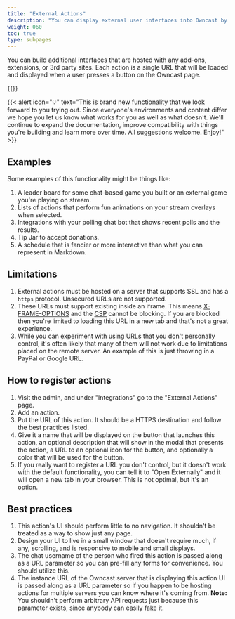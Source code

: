 ```yaml
---
title: "External Actions"
description: "You can display external user interfaces into Owncast by registering external actions."
weight: 060
toc: true
type: subpages
---
```


You can build additional interfaces that are hosted with any add-ons, extensions, or 3rd party sites. Each action is a single URL that will be loaded and displayed when a user presses a button on the Owncast page.

{{<versionsupport feature="External actions" version="0.0.7">}}

{{< alert icon="💡" text="This is brand new functionality that we look forward to you trying out. Since everyone's environments and content differ we hope you let us know what works for you as well as what doesn't. We'll continue to expand the documentation, improve compatibility with things you're building and learn more over time. All suggestions welcome. Enjoy!" >}}

## Examples

Some examples of this functionality might be things like:

1. A leader board for some chat-based game you built or an external game you're playing on stream.
1. Lists of actions that perform fun animations on your stream overlays when selected.
1. Integrations with your polling chat bot that shows recent polls and the results.
1. Tip Jar to accept donations.
1. A schedule that is fancier or more interactive than what you can represent in Markdown.

## Limitations

1. External actions must be hosted on a server that supports SSL and has a `https` protocol. Unsecured URLs are not supported.
1. These URLs must support existing inside an iframe. This means [X-FRAME-OPTIONS](https://developer.mozilla.org/en-US/docs/Web/HTTP/Headers/X-Frame-Options) and the [CSP](https://developer.mozilla.org/en-US/docs/Web/HTTP/Headers/Content-Security-Policy) cannot be blocking. If you are blocked then you're limited to loading this URL in a new tab and that's not a great experience.
1. While you can experiment with using URLs that you don't personally control, it's often likely that many of them will not work due to limitations placed on the remote server. An example of this is just throwing in a PayPal or Google URL.

## How to register actions

1. Visit the admin, and under "Integrations" go to the "External Actions" page.
1. Add an action.
1. Put the URL of this action. It should be a HTTPS destination and follow the best practices listed.
1. Give it a name that will be displayed on the button that launches this action, an optional description that will show in the modal that presents the action, a URL to an optional icon for the button, and optionally a color that will be used for the button.
1. If you really want to register a URL you don't control, but it doesn't work with the default functionality, you can tell it to "Open Externally" and it will open a new tab in your browser. This is not optimal, but it's an option.

## Best practices

1. This action's UI should perform little to no navigation. It shouldn't be treated as a way to show just any page.
1. Design your UI to live in a small window that doesn't require much, if any, scrolling, and is responsive to mobile and small displays.
1. The chat username of the person who fired this action is passed along as a URL parameter so you can pre-fill any forms for convenience. You should utilize this.
1. The instance URL of the Owncast server that is displaying this action UI is passed along as a URL parameter so if you happen to be hosting actions for multiple servers you can know where it's coming from. **Note:** You shouldn't perform arbitrary API requests just because this parameter exists, since anybody can easily fake it.
